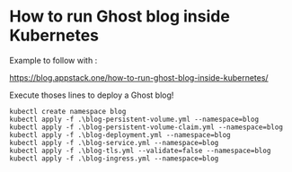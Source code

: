 # How to run Ghost blog inside Kubernetes

Example to follow with :

https://blog.appstack.one/how-to-run-ghost-blog-inside-kubernetes/

Execute thoses lines to deploy a Ghost blog!
```
kubectl create namespace blog
kubectl apply -f .\blog-persistent-volume.yml --namespace=blog
kubectl apply -f .\blog-persistent-volume-claim.yml --namespace=blog
kubectl apply -f .\blog-deployment.yml --namespace=blog
kubectl apply -f .\blog-service.yml --namespace=blog
kubectl apply -f .\blog-tls.yml --validate=false --namespace=blog
kubectl apply -f .\blog-ingress.yml --namespace=blog
```